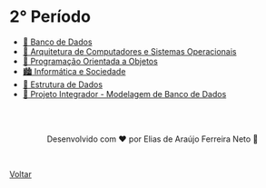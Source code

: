 # 2° Período

- [🎲 Banco de Dados](./banco_de_dados/)
- [🔧 Arquitetura de Computadores e Sistemas Operacionais](./arquitetura_de_computadores_e_sistemas_operacionais/)
- [🧠 Programação Orientada a Objetos](./programacao_orientada_a_objetos/)
- [🏙 Informática e Sociedade](./informatica_e_sociedade/)
- [🧩 Estrutura de Dados](./estrutura_de_dados/)
- [🚀 Projeto Integrador - Modelagem de Banco de Dados](./projeto_integrador/)

<br>
<br>

<p align="center"> Desenvolvido com ❤ por Elias de Araújo Ferreira Neto 👋 <p>

<br>

<a href="../">Voltar</a>
